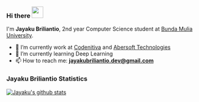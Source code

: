 ### Hi there <img src="https://github.com/TheDudeThatCode/TheDudeThatCode/blob/master/Assets/Hi.gif" width="30px"> 

I'm **Jayaku Briliantio**, 2nd year Computer Science student at [Bunda Mulia University](https://www.ubm.ac.id).

- 🔭 I’m currently work at [Codenitiva](https://www.linkedin.com/company/codenitiva) and [Abersoft Technologies](https://www.linkedin.com/company/abersoft-technologies)
- 🌱 I’m currently learning Deep Learning
- 📫 How to reach me: **jayakubriliantio.dev@gmail.com**

### Jayaku Briliantio Statistics

[![Jayaku's github stats](https://github-readme-stats-one-black.vercel.app/api?username=ukayaj620&count_private=true&show_icons=true&include_all_commits=true)](https://github.com/anuraghazra/github-readme-stats)
